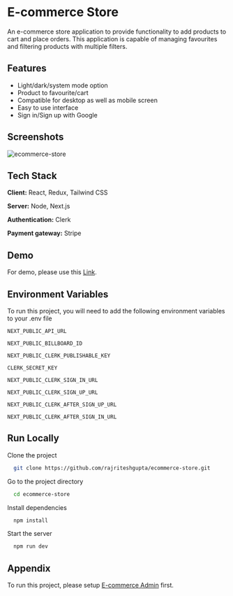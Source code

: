 # E-commerce Store

An e-commerce store application to provide functionality to add products to cart and place orders. This application is capable of managing favourites and filtering products with multiple filters.

## Features

- Light/dark/system mode option
- Product to favourite/cart
- Compatible for desktop as well as mobile screen
- Easy to use interface
- Sign in/Sign up with Google

## Screenshots

![ecommerce-store](https://github.com/rajriteshgupta/ecommerce-store/assets/37078846/1cce35a3-f50e-436f-9192-8b87159c6226)


## Tech Stack

**Client:** React, Redux, Tailwind CSS

**Server:** Node, Next.js

**Authentication:** Clerk

**Payment gateway:** Stripe

## Demo

For demo, please use this [Link](https://ritesh-ecommerce-store.vercel.app/).

## Environment Variables

To run this project, you will need to add the following environment variables to your .env file

`NEXT_PUBLIC_API_URL`

`NEXT_PUBLIC_BILLBOARD_ID`

`NEXT_PUBLIC_CLERK_PUBLISHABLE_KEY`

`CLERK_SECRET_KEY`

`NEXT_PUBLIC_CLERK_SIGN_IN_URL`

`NEXT_PUBLIC_CLERK_SIGN_UP_URL`

`NEXT_PUBLIC_CLERK_AFTER_SIGN_UP_URL`

`NEXT_PUBLIC_CLERK_AFTER_SIGN_IN_URL`


## Run Locally

Clone the project

```bash
  git clone https://github.com/rajriteshgupta/ecommerce-store.git
```

Go to the project directory

```bash
  cd ecommerce-store
```

Install dependencies

```bash
  npm install
```

Start the server

```bash
  npm run dev
```

## Appendix

To run this project, please setup [E-commerce Admin](https://github.com/rajriteshgupta/ecommerce-admin) first.
